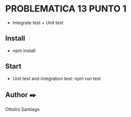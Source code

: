 # PROBLEMATICA 13 PUNTO 1

* Integrate test + Unit test

## Install

* npm install 

## Start

* Unit test and integration test: npm run test

## Author ✒️
Ottolini Santiago



